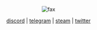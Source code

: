 <p align="center">  
  <img src="https://cdn.discordapp.com/attachments/631162287968747550/762808835546808360/line.gif" alt="fax" width="1000" height="1">
</p>
<p align="center">  
<img src="https://komarev.com/ghpvc/?username=purelxw&color=lightgray" alt="fax" width="" height="">
</p>
<p align="center"> 
    <a href="https://discord.com/users/630087545312509963">discord</a>
    |
    <a href="https://t.me/purelxw">telegram</a>
    |
    <a href="https://steamcommunity.com/id/Purelxw">steam</a>
    |
    <a href="https://twitter.com/purelxw">twitter</a>
</p>

<p align="center">  
  <img src="https://cdn.discordapp.com/attachments/631162287968747550/762808835546808360/line.gif" alt="fax" width="1000" height="1">
</p>

